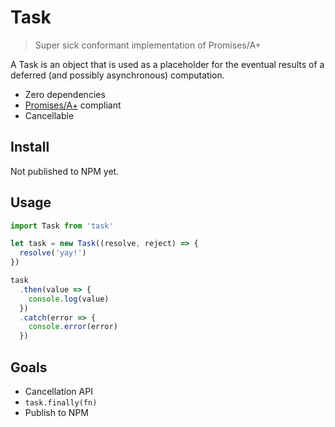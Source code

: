 # Task

> Super sick conformant implementation of Promises/A+

A Task is an object that is used as a placeholder for the eventual results of a
deferred (and possibly asynchronous) computation.

- Zero dependencies
- [Promises/A+](https://promisesaplus.com) compliant
- Cancellable

## Install

Not published to NPM yet.

## Usage

```javascript
import Task from 'task'

let task = new Task((resolve, reject) => {
  resolve('yay!')
})

task
  .then(value => {
    console.log(value)
  })
  .catch(error => {
    console.error(error)
  })
```

## Goals

- Cancellation API
- `task.finally(fn)`
- Publish to NPM

